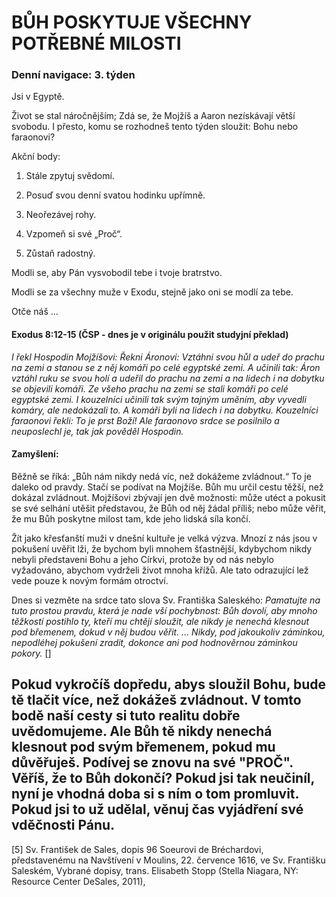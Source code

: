 # BŮH POSKYTUJE VŠECHNY POTŘEBNÉ MILOSTI

### Denní navigace: 3. týden

Jsi v Egyptě.

Život se stal náročnějším; Zdá se, že Mojžíš a Aaron nezískávají větší svobodu. I přesto, komu se rozhodneš tento týden sloužit: Bohu nebo faraonovi?

Akční body:
1. Stále zpytuj svědomí.

2. Posuď svou denní svatou hodinku upřímně.

3. Neořezávej rohy.

4. Vzpomeň si své „Proč“.


5. Zůstaň radostný.

Modli se, aby Pán vysvobodil tebe i tvoje bratrstvo.

Modli se za všechny muže v Exodu, stejně jako oni se modlí za tebe.

Otče náš …


#### Exodus 8:12-15 (ČSP - dnes je v originálu použit studyjní překlad)
*I řekl Hospodin Mojžíšovi: Řekni Áronovi: Vztáhni svou hůl a udeř do prachu na zemi a stanou se z něj komáři po celé egyptské zemi. A učinili tak: Áron vztáhl ruku se svou holí a udeřil do prachu na zemi a na lidech i na dobytku se objevili komáři. Ze všeho prachu na zemi se stali komáři po celé egyptské zemi. I kouzelníci učinili tak svým tajným uměním, aby vyvedli komáry, ale nedokázali to. A komáři byli na lidech i na dobytku. Kouzelníci faraonovi řekli: To je prst Boží! Ale faraonovo srdce se posilnilo a neuposlechl je, tak jak pověděl Hospodin.*

#### Zamyšlení:
Běžně se říká: „Bůh nám nikdy nedá víc, než dokážeme zvládnout.“ To je daleko od pravdy. Stačí se podívat na Mojžíše. Bůh mu určil cestu těžší, než dokázal zvládnout. Mojžíšovi zbývají jen dvě možnosti: může utéct a pokusit se své selhání utěšit představou, že Bůh od něj žádal příliš; nebo může věřit, že mu Bůh poskytne milost tam, kde jeho lidská síla končí.

Žít jako křesťanští muži v dnešní kultuře je velká výzva. Mnozí z nás jsou v pokušení uvěřit lži, že bychom byli mnohem šťastnější, kdybychom nikdy nebyli představeni Bohu a jeho Církvi, protože by od nás nebylo vyžadováno, abychom vydrželi život mnoha křížů. Ale tato odrazující lež vede pouze k novým formám otroctví.

Dnes si vezměte na srdce tato slova Sv. Františka Saleského:
*Pamatujte na tuto prostou pravdu, která je nade vší pochybnost: Bůh dovolí, aby mnoho těžkostí postihlo ty, kteří mu chtějí sloužit, ale nikdy je nenechá klesnout pod břemenem, dokud v něj budou věřit. ... Nikdy, pod jakoukoliv záminkou, nepodléhej pokušení zradit, dokonce ani pod hodnověrnou záminkou pokory.* []

Pokud vykročíš dopředu, abys sloužil Bohu, bude tě tlačit více, než dokážeš zvládnout. V tomto bodě naší cesty si tuto realitu dobře uvědomujeme. Ale Bůh tě nikdy nenechá klesnout pod svým břemenem, pokud mu důvěřuješ. Podívej se znovu na své "PROČ". Věříš, že to Bůh dokončí? Pokud jsi tak neučiníl, nyní je vhodná doba si s ním o tom promluvit. Pokud jsi to už udělal, věnuj čas vyjádření své vděčnosti Pánu.
-------------------------------------------------------------------------------
[5] Sv. František de Sales, dopis 96 Soeurovi de Bréchardovi, představenému na Navštívení v Moulins, 22. července 1616, ve Sv. Františku Saleském, Vybrané dopisy, trans. Elisabeth Stopp (Stella Niagara, NY: Resource Center DeSales, 2011),
